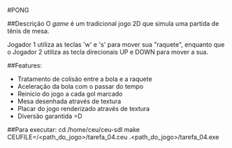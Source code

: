 #PONG

##Descrição
O *game* é um tradicional jogo 2D que simula uma partida de tênis de mesa.

Jogador 1 utiliza as teclas 'w' e 's' para mover sua "raquete", enquanto que o Jogador 2 utiliza as tecla direcionais UP e DOWN para mover a sua.


##Features:
- Tratamento de colisão entre a bola e a raquete
- Aceleração da bola com o passar do tempo
- Reinicio do jogo a cada gol marcado
- Mesa desenhada através de textura
- Placar do jogo renderizado através de textura
- Diversão garantida =D


##Para executar:
cd /home/ceu/ceu-sdl
make CEUFILE=/<path_do_jogo>/tarefa_04.ceu
.<path_do_jogo>/tarefa_04.exe